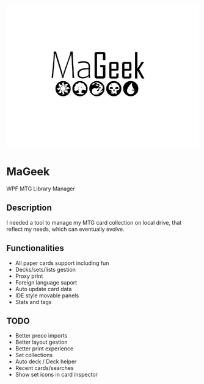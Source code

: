![MaGeek](/Graph/Title.png "MaGeek")

# MaGeek

WPF MTG Library Manager 

## Description

I needed a tool to manage my MTG card collection on local drive, that reflect my needs, which can eventually evolve.

## Functionalities

-	All paper cards support including fun
-	Decks/sets/lists gestion
-	Proxy print
-	Foreign language suport
-	Auto update card data
-	IDE style movable panels
-	Stats and tags

## TODO

-	Better preco imports
-	Better layout gestion
-	Better print experience
-	Set collections
-	Auto deck / Deck helper
-	Recent cards/searches
-	Show set icons in card inspector